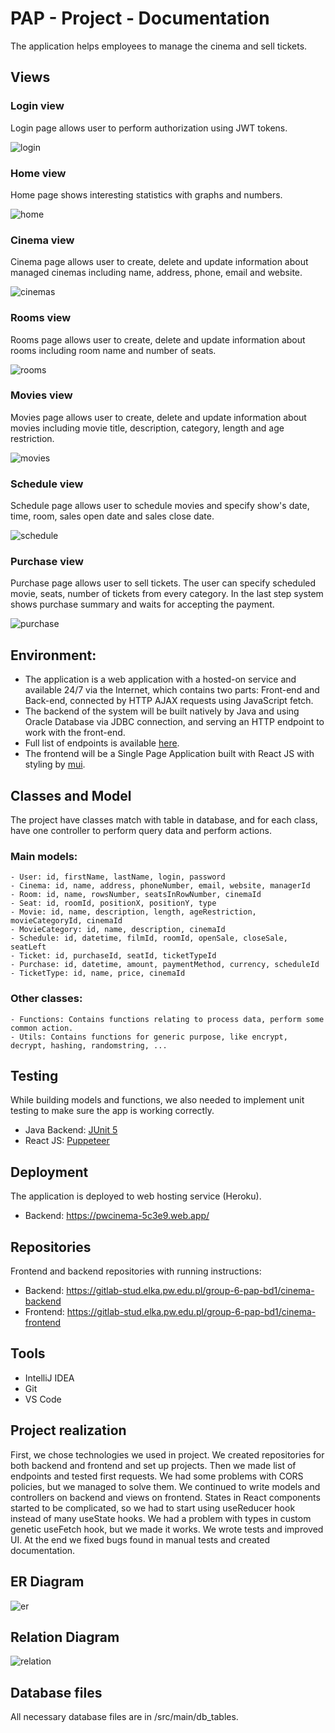 # PAP - Project - Documentation

The application helps employees to manage the cinema and sell tickets. 

## Views

### Login view

Login page allows user to perform authorization using JWT tokens.

![login](img/login.png)

### Home view

Home page shows interesting statistics with graphs and numbers.

![home](img/home.png)

### Cinema view

Cinema page allows user to create, delete and update information about managed cinemas including name, address, phone, email and website.

![cinemas](img/cinemas.png)

### Rooms view

Rooms page allows user to create, delete and update information about rooms including room name and number of seats. 

![rooms](img/rooms.png)

### Movies view

Movies page allows user to create, delete and update information about movies including movie title, description, category, length and age restriction. 

![movies](img/movies.png)

### Schedule view

Schedule page allows user to schedule movies and specify show's date, time, room, sales open date and sales close date.  

![schedule](img/schedule.png)

### Purchase view

Purchase page allows user to sell tickets. The user can specify scheduled movie, seats, number of tickets from every category. In the last step system shows purchase summary and waits for accepting the payment.

![purchase](img/purchase.gif)


## Environment:
* The application is a web application with a hosted-on service and available 24/7 via the Internet, which contains two parts: Front-end and Back-end, connected by HTTP AJAX requests using JavaScript fetch.
* The backend of the system will be built natively by Java and using Oracle Database via JDBC connection, and serving an HTTP endpoint to work with the front-end.
* Full list of endpoints is available [here](https://gitlab-stud.elka.pw.edu.pl/group-6-pap-bd1/cinema-frontend/-/blob/main/src/utils/endpoints.ts).
* The frontend will be a Single Page Application built with React JS with styling by [mui](https://mui.com/).


## Classes and Model
The project have classes match with table in database, and for each class, have one controller to perform query data and perform actions.

### Main models:
```
- User: id, firstName, lastName, login, password
- Cinema: id, name, address, phoneNumber, email, website, managerId
- Room: id, name, rowsNumber, seatsInRowNumber, cinemaId
- Seat: id, roomId, positionX, positionY, type
- Movie: id, name, description, length, ageRestriction, movieCategoryId, cinemaId
- MovieCategory: id, name, description, cinemaId
- Schedule: id, datetime, filmId, roomId, openSale, closeSale, seatLeft
- Ticket: id, purchaseId, seatId, ticketTypeId
- Purchase: id, datetime, amount, paymentMethod, currency, scheduleId
- TicketType: id, name, price, cinemaId
```

### Other classes:
```
- Functions: Contains functions relating to process data, perform some common action.
- Utils: Contains functions for generic purpose, like encrypt, decrypt, hashing, randomstring, ...
```

## Testing
While building models and functions, we also needed to implement unit testing to make sure the app is working correctly.
- Java Backend: [JUnit 5](https://junit.org/junit5/docs/current/user-guide/)
- React JS: [Puppeteer](https://developers.google.com/web/tools/puppeteer)

## Deployment
The application is deployed to web hosting service (Heroku).
- Backend: https://pwcinema-5c3e9.web.app/

## Repositories
Frontend and backend repositories with running instructions:
- Backend: https://gitlab-stud.elka.pw.edu.pl/group-6-pap-bd1/cinema-backend
- Frontend: https://gitlab-stud.elka.pw.edu.pl/group-6-pap-bd1/cinema-frontend

## Tools
- IntelliJ IDEA
- Git
- VS Code

## Project realization

First, we chose technologies we used in project. We created repositories for both backend and frontend and set up projects. Then we made list of endpoints and tested first requests. We had some problems with CORS policies, but we managed to solve them. We continued to write models and controllers on backend and views on frontend. States in React components started to be complicated, so we had to start using useReducer hook instead of many useState hooks. We had a problem with types in custom genetic useFetch hook, but we made it works. We wrote tests and improved UI. At the end we fixed bugs found in manual tests and created documentation.

## ER Diagram 
![er](src/main/db_tables/Relational_1.png)

## Relation Diagram 
![relation](src/main/db_tables/Logical.png)

## Database files 
All necessary database files are in /src/main/db_tables. 